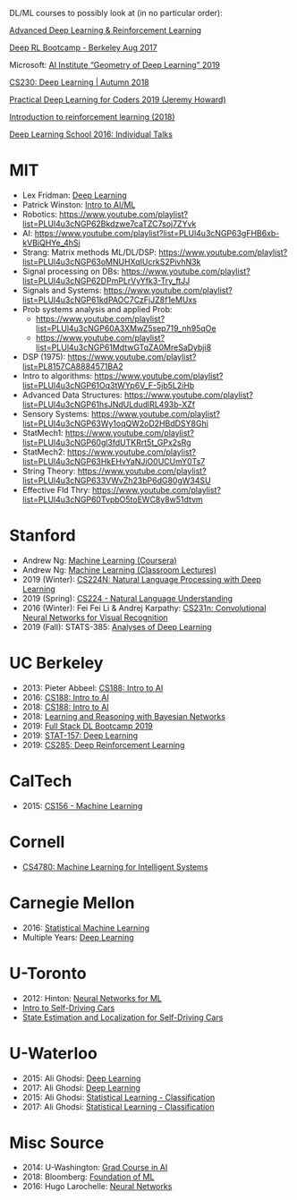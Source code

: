 DL/ML courses to possibly look at (in no particular order):


[Advanced Deep Learning & Reinforcement Learning](https://www.youtube.com/playlist?list=PLqYmG7hTraZDNJre23vqCGIVpfZ_K2RZs)


[Deep RL Bootcamp - Berkeley Aug 2017](https://www.youtube.com/playlist?list=PLCJPYIcPhgPAiiBjjVxi5St_lC_cXHFCK)

Microsoft: [AI Institute “Geometry of Deep Learning” 2019](https://www.youtube.com/playlist?list=PLD7HFcN7LXRe30qq36It2XCljxc340O_d)



[CS230: Deep Learning | Autumn 2018](https://www.youtube.com/playlist?list=PLoROMvodv4rOABXSygHTsbvUz4G_YQhOb)

[Practical Deep Learning for Coders 2019 (Jeremy Howard)](https://www.youtube.com/playlist?list=PLfYUBJiXbdtSIJb-Qd3pw0cqCbkGeS0xn)

[Introduction to reinforcement learning (2018)](https://www.youtube.com/playlist?list=PLqYmG7hTraZDM-OYHWgPebj2MfCFzFObQ)

[Deep Learning School 2016: Individual Talks](https://www.youtube.com/playlist?list=PLrAXtmErZgOfMuxkACrYnD2fTgbzk2THW)



# MIT
* Lex Fridman: [Deep Learning](https://www.youtube.com/playlist?list=PLrAXtmErZgOeiKm4sgNOknGvNjby9efdf)
* Patrick Winston: [Intro to AI/ML](https://www.youtube.com/playlist?list=PLnvKubj2-I2LhIibS8TOGC42xsD3-liux)
* Robotics: https://www.youtube.com/playlist?list=PLUl4u3cNGP62Bkdzwe7caTZC7soj7ZYvk
* AI: https://www.youtube.com/playlist?list=PLUl4u3cNGP63gFHB6xb-kVBiQHYe_4hSi
* Strang: Matrix methods ML/DL/DSP:  https://www.youtube.com/playlist?list=PLUl4u3cNGP63oMNUHXqIUcrkS2PivhN3k
* Signal processing on DBs: https://www.youtube.com/playlist?list=PLUl4u3cNGP62DPmPLrVyYfk3-Try_ftJJ
* Signals and Systems:  https://www.youtube.com/playlist?list=PLUl4u3cNGP61kdPAOC7CzFjJZ8f1eMUxs
* Prob systems analysis and applied Prob: 
  - https://www.youtube.com/playlist?list=PLUl4u3cNGP60A3XMwZ5sep719_nh95qOe
  - https://www.youtube.com/playlist?list=PLUl4u3cNGP61MdtwGTqZA0MreSaDybji8
* DSP (1975): https://www.youtube.com/playlist?list=PL8157CA8884571BA2
* Intro to algorithms: https://www.youtube.com/playlist?list=PLUl4u3cNGP61Oq3tWYp6V_F-5jb5L2iHb
* Advanced Data Structures: https://www.youtube.com/playlist?list=PLUl4u3cNGP61hsJNdULdudlRL493b-XZf
* Sensory Systems:  https://www.youtube.com/playlist?list=PLUl4u3cNGP63Wy1oqQW2oD2HBdDSY8Ghi
* StatMech1:  https://www.youtube.com/playlist?list=PLUl4u3cNGP60gl3fdUTKRrt5t_GPx2sRg
* StatMech2:  https://www.youtube.com/playlist?list=PLUl4u3cNGP63HkEHvYaNJiO0UCUmY0Ts7
* String Theory:  https://www.youtube.com/playlist?list=PLUl4u3cNGP633VWvZh23bP6dG80gW34SU
* Effective Fld Thry:  https://www.youtube.com/playlist?list=PLUl4u3cNGP60TvpbO5toEWC8y8w51dtvm



# Stanford
* Andrew Ng: [Machine Learning (Coursera)](https://www.youtube.com/playlist?list=PLLssT5z_DsK-h9vYZkQkYNWcItqhlRJLN)
* Andrew Ng: [Machine Learning (Classroom Lectures)](https://www.youtube.com/playlist?list=PLA89DCFA6ADACE599)
* 2019 (Winter): [CS224N: Natural Language Processing with Deep Learning](https://www.youtube.com/playlist?list=PLoROMvodv4rOhcuXMZkNm7j3fVwBBY42z)
* 2019 (Spring): [CS224 - Natural Language Understanding](https://www.youtube.com/playlist?list=PLoROMvodv4rObpMCir6rNNUlFAn56Js20)
* 2016 (Winter): Fei Fei Li & Andrej Karpathy: [CS231n: Convolutional Neural Networks for Visual Recognition](https://www.youtube.com/playlist?list=PLkt2uSq6rBVctENoVBg1TpCC7OQi31AlC)
* 2019 (Fall): STATS-385: [Analyses of Deep Learning](https://stats385.github.io/)

# UC Berkeley
* 2013: Pieter Abbeel: [CS188: Intro to AI](https://www.youtube.com/channel/UCshmLD2MsyqAKBx8ctivb5Q/feed)
* 2016: [CS188: Intro to AI](https://www.youtube.com/playlist?list=PLIeooNSdhQE5kRrB71yu5yP9BRCJCSbMt)
* 2018: [CS188: Intro to AI](https://www.youtube.com/playlist?list=PL7k0r4t5c108AZRwfW-FhnkZ0sCKBChLH)
* 2018: [Learning and Reasoning with Bayesian Networks](https://www.youtube.com/playlist?list=PLlDG_zCuBub6ywAIrM1DfJp8xaeVjyvwx)
* 2019: [Full Stack DL Bootcamp 2019](https://www.youtube.com/playlist?list=PL_Ig1a5kxu5645uORPL8xyvHr91Lg8G1l)
* 2019: [STAT-157: Deep Learning](https://www.youtube.com/playlist?list=PLZSO_6-bSqHQHBCoGaObUljoXAyyqhpFW)
* 2019: [CS285: Deep Reinforcement Learning](https://www.youtube.com/playlist?list=PLkFD6_40KJIwhWJpGazJ9VSj9CFMkb79A)

# CalTech
* 2015: [CS156 - Machine Learning](https://www.youtube.com/playlist?list=PLD63A284B7615313A)


# Cornell
* [CS4780: Machine Learning for Intelligent Systems](https://www.youtube.com/playlist?list=PLl8OlHZGYOQ7bkVbuRthEsaLr7bONzbXS)


# Carnegie Mellon
* 2016: [Statistical Machine Learning](https://www.youtube.com/playlist?list=PLTB9VQq8WiaCBK2XrtYn5t9uuPdsNm7YE)
* Multiple Years: [Deep Learning](https://www.youtube.com/channel/UC8hYZGEkI2dDO8scT8C5UQA/playlists)

# U-Toronto
* 2012: Hinton: [Neural Networks for ML](https://www.youtube.com/playlist?list=PLoRl3Ht4JOcdU872GhiYWf6jwrk_SNhz9)
* [Intro to Self-Driving Cars](https://www.coursera.org/learn/intro-self-driving-cars)
* [State Estimation and Localization for Self-Driving Cars](https://www.coursera.org/learn/state-estimation-localization-self-driving-cars)

# U-Waterloo
* 2015: Ali Ghodsi: [Deep Learning](https://www.youtube.com/playlist?list=PLehuLRPyt1Hyi78UOkMPWCGRxGcA9NVOE)
* 2017: Ali Ghodsi: [Deep Learning](https://www.youtube.com/playlist?list=PLehuLRPyt1HxTolYUWeyyIoxDabDmaOSB)
* 2015: Ali Ghodsi: [Statistical Learning - Classification](https://www.youtube.com/playlist?list=PLehuLRPyt1Hy-4ObWBK4Ab0xk97s6imfC)
* 2017: Ali Ghodsi: [Statistical Learning - Classification](https://www.youtube.com/playlist?list=PLehuLRPyt1HzXDemu7K4ETcF0Ld_B5adG)


# Misc Source
* 2014: U-Washington: [Grad Course in AI](https://www.youtube.com/playlist?list=PLbQ3Aya0VERDoDdbMogU9EASJGWris9qG)
* 2018: Bloomberg: [Foundation of ML](https://www.youtube.com/playlist?list=PLnZuxOufsXnvftwTB1HL6mel1V32w0ThI)
* 2016: Hugo Larochelle: [Neural Networks](https://www.youtube.com/playlist?list=PL6Xpj9I5qXYEcOhn7TqghAJ6NAPrNmUBH)
